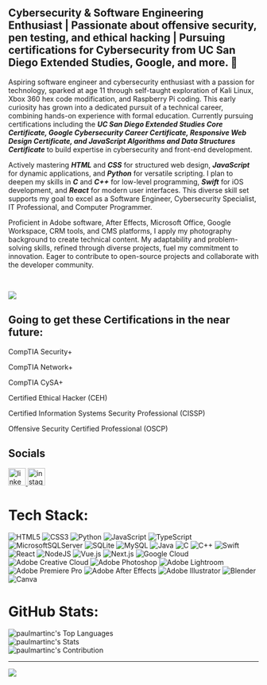 <h2 align="left">Cybersecurity & Software Engineering Enthusiast | Passionate about offensive security, pen testing, and ethical hacking | Pursuing certifications for Cybersecurity from UC San Diego Extended Studies, Google, and more. 🚀</h2>

Aspiring software engineer and cybersecurity enthusiast with a passion for technology, sparked at age 11 through self-taught exploration of Kali Linux, Xbox 360 hex code modification, and Raspberry Pi coding. This early curiosity has grown into a dedicated pursuit of a technical career, combining hands-on experience with formal education. Currently pursuing certifications including the **_UC San Diego Extended Studies Core Certificate, Google Cybersecurity Career Certificate, Responsive Web Design Certificate, and JavaScript Algorithms and Data Structures Certificate_** to build expertise in cybersecurity and front-end development.

Actively mastering **_HTML_** and **_CSS_** for structured web design, **_JavaScript_** for dynamic applications, and **_Python_** for versatile scripting. I plan to deepen my skills in **_C_** and **_C++_** for low-level programming, **_Swift_** for iOS development, and **_React_** for modern user interfaces. This diverse skill set supports my goal to excel as a Software Engineer, Cybersecurity Specialist, IT Professional, and Computer Programmer.

Proficient in Adobe software, After Effects, Microsoft Office, Google Workspace, CRM tools, and CMS platforms, I apply my photography background to create technical content. My adaptability and problem-solving skills, refined through diverse projects, fuel my commitment to innovation. Eager to contribute to open-source projects and collaborate with the developer community.

<br>

![](https://quotes-github-readme.vercel.app/api?type=vetical&theme=dark)


<h2>Going to get these Certifications in the near future:</h2>

CompTIA Security+ 

CompTIA Network+

CompTIA CySA+

Certified Ethical Hacker (CEH)

Certified Information Systems Security Professional (CISSP)

Offensive Security Certified Professional (OSCP)
<br> 
## Socials
<div align="left">
  <a href="https://www.linkedin.com/in/paulmartincruz/" target="_blank">
    <img src="https://img.shields.io/static/v1?message=LinkedIn&logo=linkedin&label=&color=0077B5&logoColor=white&labelColor=&style=for-the-badge" height="35" alt="linkedin logo"  />
  </a>  
  <a href="https://www.instagram.com/paulmartincruzz/" target="_blank">
    <img src="https://img.shields.io/static/v1?message=Instagram&logo=instagram&label=&color=E4405F&logoColor=white&labelColor=&style=for-the-badge" height="35" alt="instagram logo"  />
  </a>
</div>

# Tech Stack:
![HTML5](https://img.shields.io/badge/html5-%23E34F26.svg?style=for-the-badge&logo=html5&logoColor=white) ![CSS3](https://img.shields.io/badge/css3-%231572B6.svg?style=for-the-badge&logo=css3&logoColor=white) ![Python](https://img.shields.io/badge/python-3670A0?style=for-the-badge&logo=python&logoColor=ffdd54) ![JavaScript](https://img.shields.io/badge/javascript-%23323330.svg?style=for-the-badge&logo=javascript&logoColor=%23F7DF1E) ![TypeScript](https://img.shields.io/badge/typescript-%23007ACC.svg?style=for-the-badge&logo=typescript&logoColor=white) ![MicrosoftSQLServer](https://img.shields.io/badge/Microsoft%20SQL%20Server-CC2927?style=for-the-badge&logo=microsoft%20sql%20server&logoColor=white) ![SQLite](https://img.shields.io/badge/sqlite-%2307405e.svg?style=for-the-badge&logo=sqlite&logoColor=white) ![MySQL](https://img.shields.io/badge/mysql-4479A1.svg?style=for-the-badge&logo=mysql&logoColor=white) ![Java](https://img.shields.io/badge/java-%23ED8B00.svg?style=for-the-badge&logo=openjdk&logoColor=white) ![C](https://img.shields.io/badge/c-%2300599C.svg?style=for-the-badge&logo=c&logoColor=white) ![C++](https://img.shields.io/badge/c++-%2300599C.svg?style=for-the-badge&logo=c%2B%2B&logoColor=white)  ![Swift](https://img.shields.io/badge/swift-F54A2A?style=for-the-badge&logo=swift&logoColor=white)   ![React](https://img.shields.io/badge/react-%2320232a.svg?style=for-the-badge&logo=react&logoColor=%2361DAFB) ![NodeJS](https://img.shields.io/badge/node.js-6DA55F?style=for-the-badge&logo=node.js&logoColor=white) ![Vue.js](https://img.shields.io/badge/vue.js-%2335495e.svg?style=for-the-badge&logo=vuedotjs&logoColor=%234FC08D) ![Next.js](https://img.shields.io/badge/next.js-000000?style=for-the-badge&logo=nextdotjs&logoColor=white) ![Google Cloud](https://img.shields.io/badge/GoogleCloud-%234285F4.svg?style=for-the-badge&logo=google-cloud&logoColor=white)  ![Adobe Creative Cloud](https://img.shields.io/badge/Adobe%20Creative%20Cloud-DA1F26.svg?style=for-the-badge&logo=Adobe%20Creative%20Cloud&logoColor=white)  ![Adobe Photoshop](https://img.shields.io/badge/adobe%20photoshop-%2331A8FF.svg?style=for-the-badge&logo=adobe%20photoshop&logoColor=white) ![Adobe Lightroom](https://img.shields.io/badge/Adobe%20Lightroom-31A8FF.svg?style=for-the-badge&logo=Adobe%20Lightroom&logoColor=white) ![Adobe Premiere Pro](https://img.shields.io/badge/Adobe%20Premiere%20Pro-9999FF.svg?style=for-the-badge&logo=Adobe%20Premiere%20Pro&logoColor=white) ![Adobe After Effects](https://img.shields.io/badge/Adobe%20After%20Effects-9999FF.svg?style=for-the-badge&logo=Adobe%20After%20Effects&logoColor=white)   ![Adobe Illustrator](https://img.shields.io/badge/adobe%20illustrator-%23FF9A00.svg?style=for-the-badge&logo=adobe%20illustrator&logoColor=white) ![Blender](https://img.shields.io/badge/blender-%23F5792A.svg?style=for-the-badge&logo=blender&logoColor=white) ![Canva](https://img.shields.io/badge/Canva-%2300C4CC.svg?style=for-the-badge&logo=Canva&logoColor=white)



# GitHub Stats:
![paulmartinc's Top Languages](https://github-readme-stats.vercel.app/api/top-langs/?username=paulmartinc&theme=dark&show_icons=true&hide_border=true&layout=compact) <br>
![paulmartinc's Stats](https://github-readme-stats.vercel.app/api?username=paulmartinc&theme=dark&show_icons=true&hide_border=true&count_private=true) <br>
![paulmartinc's Contribution](https://github-contributor-stats.vercel.app/api?username=paulmartinc&limit=5&theme=dark&show_icons=true&hide_border=true&combine_all_yearly_contributions=true)


---
[![](https://visitcount.itsvg.in/api?id=paulmartinc&icon=0&color=0)](https://visitcount.itsvg.in)

